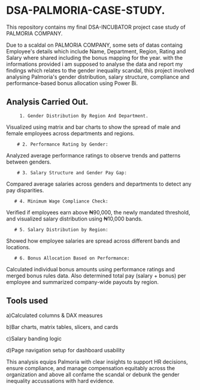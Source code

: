 # DSA-PALMORIA-CASE-STUDY.
This repository contains my final DSA-INCUBATOR project case study of PALMORIA COMPANY.

 Due to a scaldal on PALMORIA COMPANY, some sets of datas containg Employee's details which include Name, Department, Region, Rating and Salary where shared including the bonus mapping for the year.
 with the informations provided i am supposed to analyse the data and report my findings which relates to the gender inequality scandal, this project involved analysing Palmoria's gender distribution, salary structure, compliance and performance-based bonus allocation using Power Bi.

 ## Analysis Carried Out.
         1. Gender Distribution By Region And Department.
Visualized using matrix and bar charts to show the spread of male and female employees across departments and regions.


        # 2. Performance Rating by Gender:
Analyzed average performance ratings to observe trends and patterns between genders.


        # 3. Salary Structure and Gender Pay Gap:
Compared average salaries across genders and departments to detect any pay disparities.


       # 4. Minimum Wage Compliance Check:
Verified if employees earn above ₦90,000, the newly mandated threshold, and visualized salary distribution using ₦10,000 bands.


       # 5. Salary Distribution by Region:
Showed how employee salaries are spread across different bands and locations.


       # 6. Bonus Allocation Based on Performance:
Calculated individual bonus amounts using performance ratings and merged bonus rules data. Also determined total pay (salary + bonus) per employee and summarized company-wide payouts by region.


## Tools used

a)Calculated columns & DAX measures

b)Bar charts, matrix tables, slicers, and cards

c)Salary banding logic

d)Page navigation setup for dashboard usability 

This analysis equips Palmoria with clear insights to support HR decisions, ensure compliance, and manage compensation equitably across the organization and above all confame the scandal or debunk the gender inequality accussations with hard evidence.



